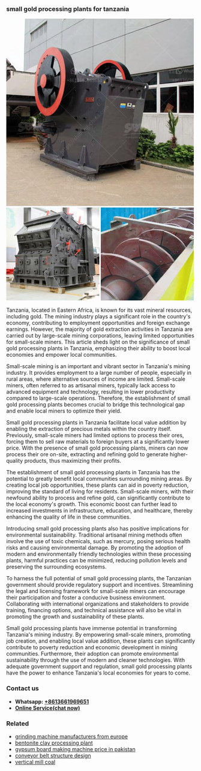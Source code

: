 <h3>small gold processing plants for tanzania</h3><img src='1706773668.jpg' alt=''><p>Tanzania, located in Eastern Africa, is known for its vast mineral resources, including gold. The mining industry plays a significant role in the country's economy, contributing to employment opportunities and foreign exchange earnings. However, the majority of gold extraction activities in Tanzania are carried out by large-scale mining corporations, leaving limited opportunities for small-scale miners. This article sheds light on the significance of small gold processing plants in Tanzania, emphasizing their ability to boost local economies and empower local communities.</p><p>Small-scale mining is an important and vibrant sector in Tanzania's mining industry. It provides employment to a large number of people, especially in rural areas, where alternative sources of income are limited. Small-scale miners, often referred to as artisanal miners, typically lack access to advanced equipment and technology, resulting in lower productivity compared to large-scale operations. Therefore, the establishment of small gold processing plants becomes crucial to bridge this technological gap and enable local miners to optimize their yield.</p><p>Small gold processing plants in Tanzania facilitate local value addition by enabling the extraction of precious metals within the country itself. Previously, small-scale miners had limited options to process their ores, forcing them to sell raw materials to foreign buyers at a significantly lower price. With the presence of small gold processing plants, miners can now process their ore on-site, extracting and refining gold to generate higher-quality products, thus maximizing their profits.</p><p>The establishment of small gold processing plants in Tanzania has the potential to greatly benefit local communities surrounding mining areas. By creating local job opportunities, these plants can aid in poverty reduction, improving the standard of living for residents. Small-scale miners, with their newfound ability to process and refine gold, can significantly contribute to the local economy's growth. This economic boost can further lead to increased investments in infrastructure, education, and healthcare, thereby enhancing the quality of life in these communities.</p><p>Introducing small gold processing plants also has positive implications for environmental sustainability. Traditional artisanal mining methods often involve the use of toxic chemicals, such as mercury, posing serious health risks and causing environmental damage. By promoting the adoption of modern and environmentally friendly technologies within these processing plants, harmful practices can be minimized, reducing pollution levels and preserving the surrounding ecosystems.</p><p>To harness the full potential of small gold processing plants, the Tanzanian government should provide regulatory support and incentives. Streamlining the legal and licensing framework for small-scale miners can encourage their participation and foster a conducive business environment. Collaborating with international organizations and stakeholders to provide training, financing options, and technical assistance will also be vital in promoting the growth and sustainability of these plants.</p><p>Small gold processing plants have immense potential in transforming Tanzania's mining industry. By empowering small-scale miners, promoting job creation, and enabling local value addition, these plants can significantly contribute to poverty reduction and economic development in mining communities. Furthermore, their adoption can promote environmental sustainability through the use of modern and cleaner technologies. With adequate government support and regulation, small gold processing plants have the power to enhance Tanzania's local economies for years to come.</p><h3>Contact us</h3><ul><li><strong>Whatsapp:&nbsp;<a href="https://wa.me/8613661969651">+8613661969651</a></strong></li><li><a href="https://swt.shibang-china.com/?git&amp;zhl&amp;small gold processing plants for tanzania"><strong>Online Service(chat now)</strong></a></li></ul><h3>Related</h3><ul><li><a href='grinding machine manufacturers from europe.md'>grinding machine manufacturers from europe</a></li><li><a href='bentonite clay processing plant.md'>bentonite clay processing plant</a></li><li><a href='gypsum board making machine price in pakistan.md'>gypsum board making machine price in pakistan</a></li><li><a href='conveyor belt structure design.md'>conveyor belt structure design</a></li><li><a href='vertical mill coal.md'>vertical mill coal</a></li></ul>